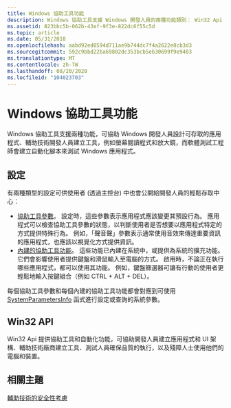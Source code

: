 ```yaml
---
title: Windows 協助工具功能
description: Windows 協助工具支援 Windows 開發人員的兩種功能類別： Win32 Api 和使用者設定。
ms.assetid: 823bbc5b-062b-43ef-9f3e-822dc6f55c5d
ms.topic: article
ms.date: 05/31/2018
ms.openlocfilehash: aabd92ed8594d711ae9b744dc7f4a2622e8cb3d3
ms.sourcegitcommit: 592c9bbd22ba69802dc353bcb5eb30699f9e9403
ms.translationtype: MT
ms.contentlocale: zh-TW
ms.lasthandoff: 08/20/2020
ms.locfileid: "104023703"
---
```

# <a name="windows-accessibility-features"></a>Windows 協助工具功能

Windows 協助工具支援兩種功能，可協助 Windows 開發人員設計可存取的應用程式、輔助技術開發人員建立工具，例如螢幕閱讀程式和放大鏡，而軟體測試工程師會建立自動化腳本來測試 Windows 應用程式。

## <a name="settings"></a>設定

有兩種類型的設定可供使用者 (透過主控台) 中也會公開給開發人員的輕鬆存取中心：

- [協助工具參數](accessibility-parameters.md)。 設定時，這些參數表示應用程式應該變更其預設行為。 應用程式可以檢查協助工具參數的狀態，以判斷使用者是否想要以應用程式特定的方式提供特殊行為。 例如，「聲音聲」參數表示通常使用音效來傳達重要資訊的應用程式，也應該以視覺化方式提供資訊。
- [內建的協助工具功能](built-in-accessibility-features.md)。 這些功能已內建在系統中，或提供為系統的擴充功能。 它們會影響使用者提供鍵盤和滑鼠輸入至電腦的方式。 啟用時，不論正在執行哪些應用程式，都可以使用其功能。 例如，鍵盤篩選器可讓有行動的使用者更輕鬆地輸入按鍵組合（例如 CTRL + ALT + DEL）。

每個協助工具參數和每個內建的協助工具功能都會對應到可使用 [SystemParametersInfo](/windows/desktop/api/winuser/nf-winuser-systemparametersinfoa) 函式進行設定或查詢的系統參數。

## <a name="win32-apis"></a>Win32 API

Win32 Api 提供協助工具和自動化功能，可協助開發人員建立應用程式和 UI 架構、輔助技術廠商建立工具、測試人員確保品質的執行，以及殘障人士使用他們的電腦和裝置。

## <a name="related-topics"></a>相關主題

[輔助技術的安全性考慮](uiauto-securityoverview.md)